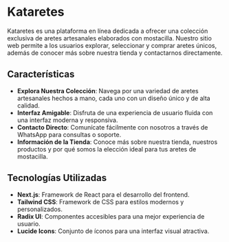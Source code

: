 # Kataretes

Kataretes es una plataforma en línea dedicada a ofrecer una colección exclusiva de aretes artesanales elaborados con mostacilla. Nuestro sitio web permite a los usuarios explorar, seleccionar y comprar aretes únicos, además de conocer más sobre nuestra tienda y contactarnos directamente.


## Características

- **Explora Nuestra Colección**: Navega por una variedad de aretes artesanales hechos a mano, cada uno con un diseño único y de alta calidad.
- **Interfaz Amigable**: Disfruta de una experiencia de usuario fluida con una interfaz moderna y responsiva.
- **Contacto Directo**: Comunícate fácilmente con nosotros a través de WhatsApp para consultas o soporte.
- **Información de la Tienda**: Conoce más sobre nuestra tienda, nuestros productos y por qué somos la elección ideal para tus aretes de mostacilla.

## Tecnologías Utilizadas

- **Next.js**: Framework de React para el desarrollo del frontend.
- **Tailwind CSS**: Framework de CSS para estilos modernos y personalizados.
- **Radix UI**: Componentes accesibles para una mejor experiencia de usuario.
- **Lucide Icons**: Conjunto de íconos para una interfaz visual atractiva.
